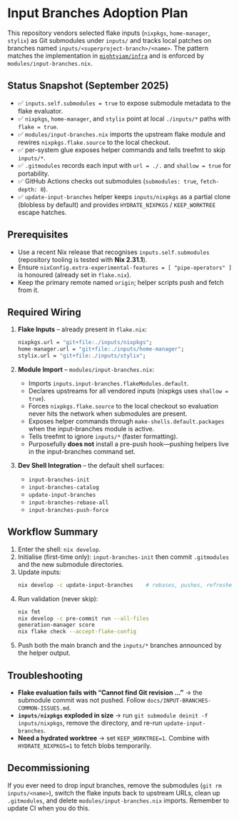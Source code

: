 # Input Branches Adoption Plan

This repository vendors selected flake inputs (`nixpkgs`, `home-manager`, `stylix`) as Git submodules under `inputs/` and tracks local patches on branches named `inputs/<superproject-branch>/<name>`. The pattern matches the implementation in [`mightyiam/infra`](https://github.com/mightyiam/infra) and is enforced by `modules/input-branches.nix`.

## Status Snapshot (September 2025)

- ✅ `inputs.self.submodules = true` to expose submodule metadata to the flake evaluator.
- ✅ `nixpkgs`, `home-manager`, and `stylix` point at local `./inputs/*` paths with `flake = true`.
- ✅ `modules/input-branches.nix` imports the upstream flake module and rewires `nixpkgs.flake.source` to the local checkout.
- ✅ per-system glue exposes helper commands and tells treefmt to skip `inputs/*`.
- ✅ `.gitmodules` records each input with `url = ./.` and `shallow = true` for portability.
- ✅ GitHub Actions checks out submodules (`submodules: true`, `fetch-depth: 0`).
- ✅ `update-input-branches` helper keeps `inputs/nixpkgs` as a partial clone (blobless by default) and provides `HYDRATE_NIXPKGS` / `KEEP_WORKTREE` escape hatches.

## Prerequisites

- Use a recent Nix release that recognises `inputs.self.submodules` (repository tooling is tested with **Nix 2.31.1**).
- Ensure `nixConfig.extra-experimental-features = [ "pipe-operators" ]` is honoured (already set in `flake.nix`).
- Keep the primary remote named `origin`; helper scripts push and fetch from it.

## Required Wiring

1. **Flake Inputs** – already present in `flake.nix`:
   ```nix
   nixpkgs.url = "git+file:./inputs/nixpkgs";
   home-manager.url = "git+file:./inputs/home-manager";
   stylix.url = "git+file:./inputs/stylix";
   ```

2. **Module Import** – `modules/input-branches.nix`:
   - Imports `inputs.input-branches.flakeModules.default`.
   - Declares upstreams for all vendored inputs (nixpkgs uses `shallow = true`).
   - Forces `nixpkgs.flake.source` to the local checkout so evaluation never hits the network when submodules are present.
   - Exposes helper commands through `make-shells.default.packages` when the input-branches module is active.
   - Tells treefmt to ignore `inputs/*` (faster formatting).
   - Purposefully **does not** install a pre-push hook—pushing helpers live in the input-branches command set.

3. **Dev Shell Integration** – the default shell surfaces:
   - `input-branches-init`
   - `input-branches-catalog`
   - `update-input-branches`
   - `input-branches-rebase-all`
   - `input-branches-push-force`

## Workflow Summary

1. Enter the shell: `nix develop`.
2. Initialise (first-time only): `input-branches-init` then commit `.gitmodules` and the new submodule directories.
3. Update inputs:
   ```bash
   nix develop -c update-input-branches    # rebases, pushes, refreshes flake.lock
   ```
4. Run validation (never skip):
   ```bash
   nix fmt
   nix develop -c pre-commit run --all-files
   generation-manager score
   nix flake check --accept-flake-config
   ```
5. Push both the main branch and the `inputs/*` branches announced by the helper output.

## Troubleshooting

- **Flake evaluation fails with “Cannot find Git revision …”** → the submodule commit was not pushed. Follow `docs/INPUT-BRANCHES-COMMON-ISSUES.md`.
- **`inputs/nixpkgs` exploded in size** → run `git submodule deinit -f inputs/nixpkgs`, remove the directory, and re-run `update-input-branches`.
- **Need a hydrated worktree** → set `KEEP_WORKTREE=1`. Combine with `HYDRATE_NIXPKGS=1` to fetch blobs temporarily.

## Decommissioning

If you ever need to drop input branches, remove the submodules (`git rm inputs/<name>`), switch the flake inputs back to upstream URLs, clean up `.gitmodules`, and delete `modules/input-branches.nix` imports. Remember to update CI when you do this.
